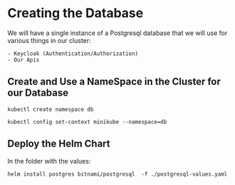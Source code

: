 # Creating the Database

We will have a single instance of a Postgresql database that we will use for various things in our cluster:

    - Keycloak (Authentication/Authorization)
    - Our Apis

## Create and Use a NameSpace in the Cluster for our Database

```shell
kubectl create namespace db
```

```shell
kubectl config set-context minikube --namespace=db
```

## Deploy the Helm Chart

In the folder with the values:

```shell
helm install postgres bitnami/postgresql  -f ./postgresql-values.yaml
```
